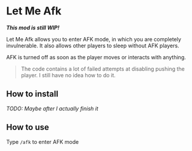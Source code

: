 # Let Me Afk 

***This mod is still WIP!***

Let Me Afk allows you to enter AFK mode, in which you are completely invulnerable. It also allows other players to sleep without AFK players.

AFK is turned off as soon as the player moves or interacts with anything.

> The code contains a lot of failed attempts at disabling pushing the player. I still have no idea how to do it.

## How to install
*TODO: Maybe after I actually finish it*

## How to use

Type `/afk` to enter AFK mode